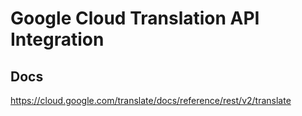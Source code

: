 # Google Cloud Translation API Integration

## Docs

https://cloud.google.com/translate/docs/reference/rest/v2/translate
